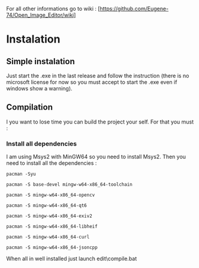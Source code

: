 For all other informations go to wiki : [https://github.com/Eugene-74/Open_Image_Editor/wiki]
# Instalation

## Simple instalation

Just start the .exe in the last release and follow the instruction (there is no microsoft license for now so you must accept to start the .exe even if windows show a warning).

## Compilation

I you want to lose time you can build the project your self. For that you must :

### Install all dependencies

I am using Msys2 with MinGW64 so you need to install Msys2.
Then you need to install all the dependencies :

```
pacman -Syu

pacman -S base-devel mingw-w64-x86_64-toolchain

pacman -S mingw-w64-x86_64-opencv

pacman -S mingw-w64-x86_64-qt6

pacman -S mingw-w64-x86_64-exiv2

pacman -S mingw-w64-x86_64-libheif

pacman -S mingw-w64-x86_64-curl

pacman -S mingw-w64-x86_64-jsoncpp
```

When all in well installed just launch edit\compile.bat
